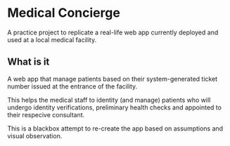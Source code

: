 # Medical Concierge

A practice project to replicate a real-life web app currently deployed and used at a local medical facility.

## What is it

A web app that manage patients based on their system-generated ticket number issued at the entrance of the facility.

This helps the medical staff to identity (and manage) patients who will undergo identity verifications, preliminary health checks and appointed to their respecive consultant.

This is a blackbox attempt to re-create the app based on assumptions and visual observation.
